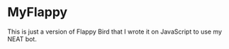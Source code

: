 # MyFlappy

This is just a version of Flappy Bird that I wrote it on JavaScript to use my NEAT bot.
